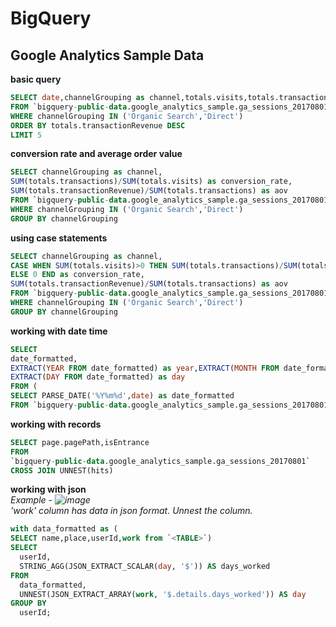 # BigQuery
## Google Analytics Sample Data
**basic query**<br>
```SQL
SELECT date,channelGrouping as channel,totals.visits,totals.transactionRevenue 
FROM `bigquery-public-data.google_analytics_sample.ga_sessions_20170801` 
WHERE channelGrouping IN ('Organic Search','Direct')
ORDER BY totals.transactionRevenue DESC
LIMIT 5
```
**conversion rate and average order value**<br>
```SQL
SELECT channelGrouping as channel,
SUM(totals.transactions)/SUM(totals.visits) as conversion_rate,
SUM(totals.transactionRevenue)/SUM(totals.transactions) as aov
FROM `bigquery-public-data.google_analytics_sample.ga_sessions_20170801` 
WHERE channelGrouping IN ('Organic Search','Direct')
GROUP BY channelGrouping
```
**using case statements**<br>
```SQL
SELECT channelGrouping as channel,
CASE WHEN SUM(totals.visits)>0 THEN SUM(totals.transactions)/SUM(totals.visits)
ELSE 0 END as conversion_rate,
SUM(totals.transactionRevenue)/SUM(totals.transactions) as aov
FROM `bigquery-public-data.google_analytics_sample.ga_sessions_20170801` 
WHERE channelGrouping IN ('Organic Search','Direct')
GROUP BY channelGrouping
```
**working with date time**<br>
```SQL
SELECT 
date_formatted,
EXTRACT(YEAR FROM date_formatted) as year,EXTRACT(MONTH FROM date_formatted) as month,
EXTRACT(DAY FROM date_formatted) as day
FROM (
SELECT PARSE_DATE('%Y%m%d',date) as date_formatted
FROM `bigquery-public-data.google_analytics_sample.ga_sessions_20170801`)
```
**working with records**<br>
```SQL
SELECT page.pagePath,isEntrance
FROM 
`bigquery-public-data.google_analytics_sample.ga_sessions_20170801`
CROSS JOIN UNNEST(hits)
```
**working with json**<br>
*Example - ![image](https://github.com/SHRIDHARKN/data_science/assets/74343939/0aca945e-f9f2-405c-a5cb-c4c2e250f97d)<br>
'work' column has data in json format. Unnest the column.*<br>
```SQL
with data_formatted as (
SELECT name,place,userId,work from `<TABLE>`)
SELECT
  userId,
  STRING_AGG(JSON_EXTRACT_SCALAR(day, '$')) AS days_worked
FROM
  data_formatted,
  UNNEST(JSON_EXTRACT_ARRAY(work, '$.details.days_worked')) AS day
GROUP BY
  userId;
```



